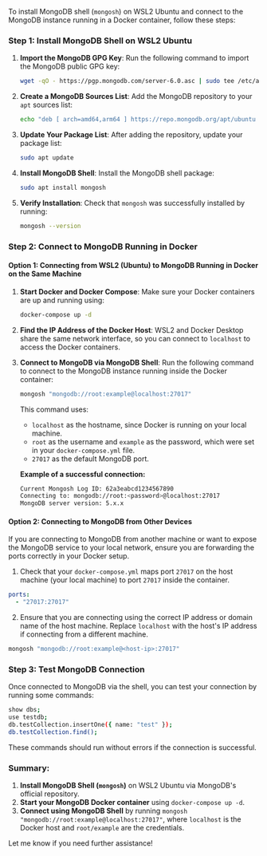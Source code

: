 To install MongoDB shell (`mongosh`) on WSL2 Ubuntu and connect to the MongoDB instance running in a Docker container, follow these steps:

### Step 1: Install MongoDB Shell on WSL2 Ubuntu

1. **Import the MongoDB GPG Key**:
   Run the following command to import the MongoDB public GPG key:
   ```bash
   wget -qO - https://pgp.mongodb.com/server-6.0.asc | sudo tee /etc/apt/trusted.gpg.d/mongodb-server.asc
   ```

2. **Create a MongoDB Sources List**:
   Add the MongoDB repository to your `apt` sources list:
   ```bash
   echo "deb [ arch=amd64,arm64 ] https://repo.mongodb.org/apt/ubuntu $(lsb_release -cs)/mongodb-org/6.0 multiverse" | sudo tee /etc/apt/sources.list.d/mongodb-org-6.0.list
   ```

3. **Update Your Package List**:
   After adding the repository, update your package list:
   ```bash
   sudo apt update
   ```

4. **Install MongoDB Shell**:
   Install the MongoDB shell package:
   ```bash
   sudo apt install mongosh
   ```

5. **Verify Installation**:
   Check that `mongosh` was successfully installed by running:
   ```bash
   mongosh --version
   ```

### Step 2: Connect to MongoDB Running in Docker

#### Option 1: Connecting from WSL2 (Ubuntu) to MongoDB Running in Docker on the Same Machine

1. **Start Docker and Docker Compose**:
   Make sure your Docker containers are up and running using:
   ```bash
   docker-compose up -d
   ```

2. **Find the IP Address of the Docker Host**:
   WSL2 and Docker Desktop share the same network interface, so you can connect to `localhost` to access the Docker containers.

3. **Connect to MongoDB via MongoDB Shell**:
   Run the following command to connect to the MongoDB instance running inside the Docker container:
   ```bash
   mongosh "mongodb://root:example@localhost:27017"
   ```

   This command uses:
   - `localhost` as the hostname, since Docker is running on your local machine.
   - `root` as the username and `example` as the password, which were set in your `docker-compose.yml` file.
   - `27017` as the default MongoDB port.

   **Example of a successful connection:**
   ```bash
   Current Mongosh Log ID: 62a3eabcd1234567890
   Connecting to: mongodb://root:<password>@localhost:27017
   MongoDB server version: 5.x.x
   ```

#### Option 2: Connecting to MongoDB from Other Devices

If you are connecting to MongoDB from another machine or want to expose the MongoDB service to your local network, ensure you are forwarding the ports correctly in your Docker setup.

1. Check that your `docker-compose.yml` maps port `27017` on the host machine (your local machine) to port `27017` inside the container.

```yaml
ports:
  - "27017:27017"
```

2. Ensure that you are connecting using the correct IP address or domain name of the host machine. Replace `localhost` with the host's IP address if connecting from a different machine.

```bash
mongosh "mongodb://root:example@<host-ip>:27017"
```

### Step 3: Test MongoDB Connection

Once connected to MongoDB via the shell, you can test your connection by running some commands:

```bash
show dbs;
use testdb;
db.testCollection.insertOne({ name: "test" });
db.testCollection.find();
```

These commands should run without errors if the connection is successful.

### Summary:

1. **Install MongoDB Shell (`mongosh`)** on WSL2 Ubuntu via MongoDB's official repository.
2. **Start your MongoDB Docker container** using `docker-compose up -d`.
3. **Connect using MongoDB Shell** by running `mongosh "mongodb://root:example@localhost:27017"`, where `localhost` is the Docker host and `root/example` are the credentials.

Let me know if you need further assistance!